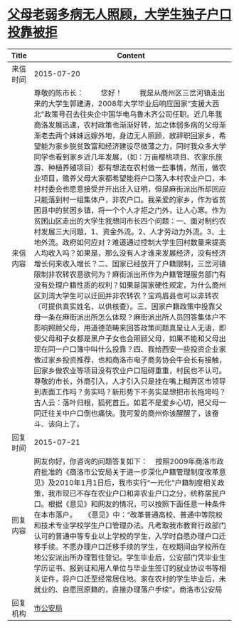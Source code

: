 # <a href="http://www.shangluo.gov.cn/zmhd/ldxxxx.jsp?urltype=leadermail.LeaderMailContentUrl&wbtreeid=1112&leadermailid=3263">父母老弱多病无人照顾，大学生独子户口投靠被拒</a>
|Title|Content|
|:---:|---|
|来信时间|2015-07-20|
|来信内容|尊敬的陈市长：         您好！         我是从商州区三岔河镇走出来的大学生郭建涛，2008年大学毕业后响应国家“支援大西北”政策号召去往央企中国华电乌鲁木齐公司任职。近几年我商洛发展迅速，农村政策也渐渐好转，加之体弱多病的父母渐渐老去两个妹妹远嫁外地，身边无人照顾，故辞职回家乡，希望能为家乡脱贫致富和经济建设尽微薄之力，同时我众多大学同学也看到家乡近几年发展，（如：万亩樱桃项目、农家乐旅游、种植养殖项目）都有想法在农村做一些事情，然而，做农业项目，赡养父母大家都希望能将户口落入本村农业户口，本村村委会也愿意接受并开出迁入证明，但是麻街派出所却回应只能落到村一组集体户，非农户口。我亲爱的家乡，作为省贫困县中的贫困乡镇，将一个个人才拒之门外，让人心寒。作为贫困山区走出的大学生我想问市长四个问题：一、面对制约农村发展三大问题，1、资金外流。2、人才劳动力外流。3、土地外流。政府如何应对？难道通过控制大学生回村数量来提高人均收入吗？如果是，那么没有人才谁来发展经济，没有经济增长何来收入增长？二、国家已经放开了户籍限制，三岔河镇限制非农转农意欲何为？麻街派出所作为户籍管理服务部门有没有处理户籍性质的权利？如果是国家硬性规定，为什么商州区刘湾大学生可以迁回并非农转农？宝鸡眉县也可以非转农（可提供真实姓名，以供核查）。三、国家户籍政策中投靠父母一条在麻街派出所怎么体现？麻街派出所人员回答集体户不影响照顾父母，用道德范畴来回答政策问题真是让人无语，即使父母和子女都是黑户子女也会照顾父母，如果不能和父母出现在同一户口簿中叫什么投靠？四、我给西安一些投资企业家做过家乡投资推荐，也和商洛市电子商务协会牛会长有接触，回家乡做农业等项目没有农业户口阻碍重重，村民也不认可。尊敬的市长，外商引入，人才引入只是挂在嘴上糊弄区市领导到表面工作吗？务实吗？新形势下不务实是想把市长拖垮吗？古人云：落叶归根，狐死首丘。如若不是爱乡心切，把父母一同迁往关中户口倒也痛快。我可爱的商州你该醒醒了，该奋斗、该向上了。|
|回复时间|2015-07-21|
|回复内容|网友你好，你咨询的问题答复如下：    按照2009年商洛市政府批准的《商洛市公安局关于进一步深化户籍管理制度改革意见》及2010年1月1日后，我市实行“一元化”户籍制度相关政策，我市现已不存在农业户口和非农业户口之分，统称居民户口。根据《意见》和网友的情况，可以按照下面任意一种条件在本市落户。    《意见》中：“改革普通高校、普通中等院校和技术专业学校学生户口管理办法。凡考取我市教育行政部门认可的普通中等专业以上学校的学生，入学时自愿办理户口迁移手续。不愿办理户口迁移手续的学生，在校期间由学校所在地公安派出所办理暂住登记。学生毕业后，公安部门凭毕业生学历证书、报到证和用人单位与毕业生签订的就业协议书等相关证件，将户口迁至经常居住地。家在农村的学生毕业后，未就业的、自愿回原籍的，直接办理落户手续”。商洛市公安局|
|回复机构|<a href="../../categories/agencies/市公安局.md">市公安局</a>|